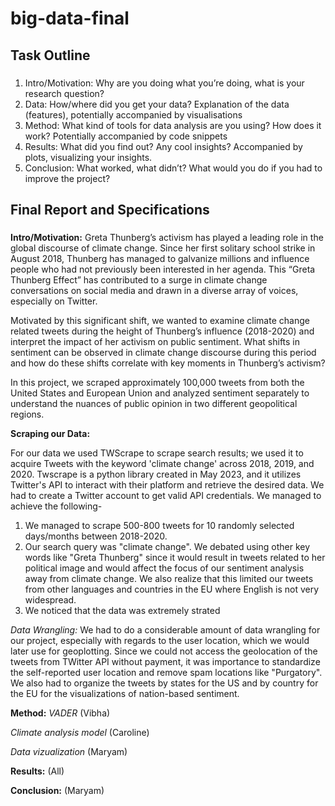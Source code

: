 # big-data-final

## Task Outline
### 
1. Intro/Motivation: Why are you doing what you’re doing, what is your research question?
2. Data: How/where did you get your data? Explanation of the data (features), potentially accompanied by visualisations
3. Method: What kind of tools for data analysis are you using? How does it work? Potentially accompanied by code snippets
4. Results: What did you find out? Any cool insights? Accompanied by plots, visualizing your insights.
5. Conclusion: What worked, what didn’t? What would you do if you had to improve the project?

## Final Report and Specifications
###

**Intro/Motivation:**
Greta Thunberg’s activism has played a leading role in the global discourse of climate change. Since her first solitary school strike in August 2018, Thunberg has managed to galvanize millions and influence people who had not previously been interested in her agenda. This “Greta Thunberg Effect” has contributed to a surge in climate change conversations on social media and drawn in a diverse array of voices, especially on Twitter.

Motivated by this significant shift, we wanted to examine climate change related tweets during the height of Thunberg’s influence (2018-2020) and interpret the impact of her activism on public sentiment. What shifts in sentiment can be observed in climate change discourse during this period and how do these shifts correlate with key moments in Thunberg’s activism?

In this project, we scraped approximately 100,000 tweets from both the United States and European Union and analyzed sentiment separately to understand the nuances of public opinion in two different geopolitical regions.


**Scraping our Data:** 

For our data we used TWScrape to scrape search results; we used it to acquire Tweets with the keyword 'climate change' across 2018, 2019, and 2020. Twscrape is a python library created in May 2023, and it utilizes Twitter's API to interact with their platform and retrieve the desired data. We had to create a Twitter account to get valid API credentials. We managed to achieve the following-

1. We managed to scrape 500-800 tweets for 10 randomly selected days/months between 2018-2020.
2. Our search query was "climate change". We debated using other key words like "Greta Thunberg" since it would result in tweets related to her political image and would affect the focus of our sentiment analysis away from climate change. We also realize that this limited our tweets from other languages and countries in the EU where English is not very widespread.
3. We noticed that the data was extremely strated 
   
*Data Wrangling:*
We had to do a considerable amount of data wrangling for our project, especially with regards to the user location, which we would later use for geoplotting. Since we could not access the geolocation of the tweets from TWitter API without payment, it was importance to standardize the self-reported user location and remove spam locations like "Purgatory". We also had to organize the tweets by states for the US and by country for the EU for the visualizations of nation-based sentiment.

**Method:**
*VADER* (Vibha)

*Climate analysis model* (Caroline)

*Data vizualization* (Maryam)

**Results:** (All)


**Conclusion:** (Maryam) 

